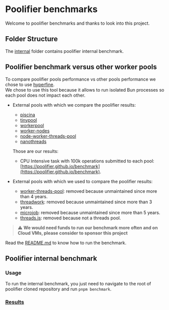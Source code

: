 # Poolifier benchmarks

Welcome to poolifier benchmarks and thanks to look into this project.

## Folder Structure

The [internal](./internal) folder contains poolifier internal benchmark.

## Poolifier benchmark versus other worker pools

To compare poolifier pools performance vs other pools performance we chose to use [hyperfine](https://github.com/sharkdp/hyperfine).  
We chose to use this tool because it allows to run isolated Bun processes so each pool does not impact each other.

- External pools with which we compare the poolifier results:

  - [piscina](https://github.com/piscinajs/piscina)
  - [tinypool](https://github.com/tinylibs/tinypool)
  - [workerpool](https://github.com/josdejong/workerpool)
  - [worker-nodes](https://github.com/allegro/node-worker-nodes)
  - [node-worker-threads-pool](https://github.com/SUCHMOKUO/node-worker-threads-pool)
  - [nanothreads](https://github.com/snuffyDev/nanothreads)

  Those are our results:

  - CPU Intensive task with 100k operations submitted to each pool: [https://poolifier.github.io/benchmark](https://poolifier.github.io/benchmark).

- External pools with which we used to compare the poolifier results:

  <!-- - [node-worker-threads-pool](https://github.com/SUCHMOKUO/node-worker-threads-pool): removed because it does not support dynamic modules import or import outside the task function. The task function is expected to be self-contained, which makes it difficult to use in real world application without ugly hacks. -->

  - [worker-threads-pool](https://github.com/watson/worker-threads-pool): removed because unmaintained since more than 4 years.
  - [threadwork](https://github.com/kevlened/threadwork): removed because unmaintained since more than 3 years.
  - [microjob](https://github.com/wilk/microjob): removed because unmaintained since more than 5 years.
  - [threads.js](https://github.com/andywer/threads.js): removed because not a threads pool.

> :warning: **We would need funds to run our benchmark more often and on Cloud VMs, please consider to sponsor this project**

Read the [README.md](https://github.com/poolifier/benchmark#readme) to know how to run the benchmark.

## Poolifier internal benchmark

### Usage

To run the internal benchmark, you just need to navigate to the root of poolifier cloned repository and run `pnpm benchmark`.

### [Results](https://poolifier.github.io/benchmark-results/dev/bench)
